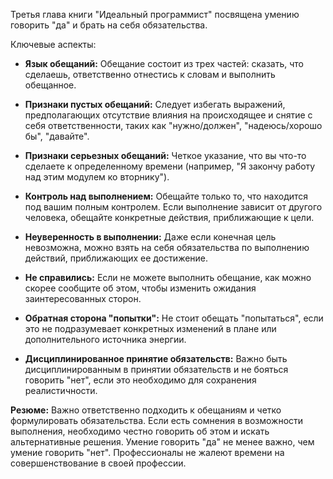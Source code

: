 Третья глава книги "Идеальный программист" посвящена умению говорить "да" и брать на себя обязательства.

Ключевые аспекты:

*   **Язык обещаний:** Обещание состоит из трех частей: сказать, что сделаешь, ответственно отнестись к словам и выполнить обещанное.

*   **Признаки пустых обещаний:** Следует избегать выражений, предполагающих отсутствие влияния на происходящее и снятие с себя ответственности, таких как "нужно/должен", "надеюсь/хорошо бы", "давайте".

*   **Признаки серьезных обещаний:** Четкое указание, что вы что-то сделаете к определенному времени (например, "Я закончу работу над этим модулем ко вторнику").

*   **Контроль над выполнением:** Обещайте только то, что находится под вашим полным контролем. Если выполнение зависит от другого человека, обещайте конкретные действия, приближающие к цели.

*   **Неуверенность в выполнении:** Даже если конечная цель невозможна, можно взять на себя обязательства по выполнению действий, приближающих ее достижение.

*   **Не справились:** Если не можете выполнить обещание, как можно скорее сообщите об этом, чтобы изменить ожидания заинтересованных сторон.

*   **Обратная сторона "попытки":** Не стоит обещать "попытаться", если это не подразумевает конкретных изменений в плане или дополнительного источника энергии.

*   **Дисциплинированное принятие обязательств:** Важно быть дисциплинированным в принятии обязательств и не бояться говорить "нет", если это необходимо для сохранения реалистичности.

**Резюме:** Важно ответственно подходить к обещаниям и четко формулировать обязательства. Если есть сомнения в возможности выполнения, необходимо честно говорить об этом и искать альтернативные решения. Умение говорить "да" не менее важно, чем умение говорить "нет". Профессионалы не жалеют времени на совершенствование в своей профессии.